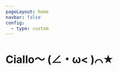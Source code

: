 ```yaml
---
pageLayout: home
navbar: false
config:
  - type: custom
---
```


# Ciallo～ (∠・ω< )⌒★

<!-- Use a Random Ascii Art -->
<AsciiArt />

<!-- Use a specific Ascii Art -->
<!-- <AsciiArt name="pallas" /> -->
